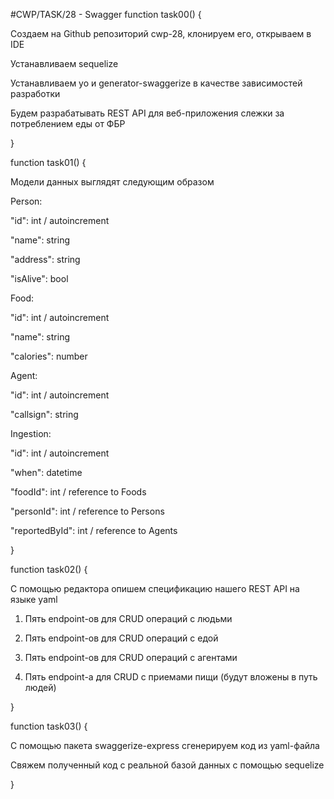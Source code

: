 #CWP/TASK/28 - Swagger
function task00() {

Создаем на Github репозиторий cwp-28, клонируем его, открываем в IDE

Устанавливаем sequelize

Устанавливаем yo и generator-swaggerize в качестве зависимостей разработки

Будем разрабатывать REST API для веб-приложения слежки за потреблением еды от ФБР

}

function task01() {

Модели данных выглядят следующим образом

Person:

"id": int / autoincrement

"name": string

"address": string

"isAlive": bool

Food:

"id": int / autoincrement

"name": string

"calories": number

Agent:

"id": int / autoincrement

"callsign": string

Ingestion:

"id": int / autoincrement

"when": datetime

"foodId": int / reference to Foods

"personId": int / reference to Persons

"reportedById": int / reference to Agents

}

function task02() {

С помощью редактора опишем спецификацию нашего REST API на языке yaml

1. Пять endpoint-ов для CRUD операций с людьми

2. Пять endpoint-ов для CRUD операций с едой

3. Пять endpoint-ов для CRUD операций с агентами

4. Пять endpoint-а для CRUD с приемами пищи (будут вложены в путь людей)

}

function task03() {

С помощью пакета swaggerize-express сгенерируем код из yaml-файла

Свяжем полученный код с реальной базой данных с помощью sequelize

}